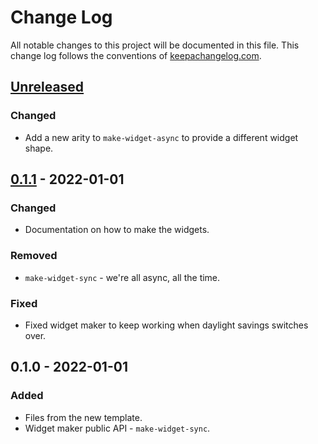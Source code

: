 # Change Log
All notable changes to this project will be documented in this file. This change log follows the conventions of [keepachangelog.com](http://keepachangelog.com/).

## [Unreleased]
### Changed
- Add a new arity to `make-widget-async` to provide a different widget shape.

## [0.1.1] - 2022-01-01
### Changed
- Documentation on how to make the widgets.

### Removed
- `make-widget-sync` - we're all async, all the time.

### Fixed
- Fixed widget maker to keep working when daylight savings switches over.

## 0.1.0 - 2022-01-01
### Added
- Files from the new template.
- Widget maker public API - `make-widget-sync`.

[Unreleased]: https://sourcehost.site/your-name/book-brave-clojure/compare/0.1.1...HEAD
[0.1.1]: https://sourcehost.site/your-name/book-brave-clojure/compare/0.1.0...0.1.1

